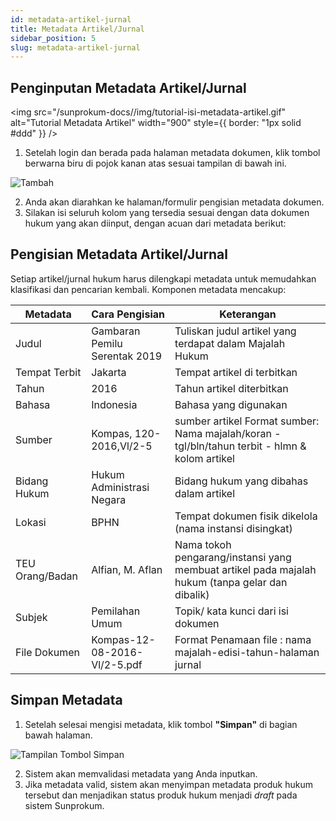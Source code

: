 ```yaml
---
id: metadata-artikel-jurnal
title: Metadata Artikel/Jurnal
sidebar_position: 5
slug: metadata-artikel-jurnal
---
```


## Penginputan Metadata Artikel/Jurnal

<img
src="/sunprokum-docs//img/tutorial-isi-metadata-artikel.gif"
alt="Tutorial Metadata Artikel"
width="900"
style={{ border: "1px solid #ddd" }}
/>

1. Setelah login dan berada pada halaman metadata dokumen, klik tombol berwarna biru di pojok kanan atas sesuai tampilan di bawah ini.

![Tambah](/img/tombol-tambah.png)

2. Anda akan diarahkan ke halaman/formulir pengisian metadata dokumen.
3. Silakan isi seluruh kolom yang tersedia sesuai dengan data dokumen hukum yang akan diinput, dengan acuan dari metadata berikut:

## Pengisian Metadata Artikel/Jurnal

Setiap artikel/jurnal hukum harus dilengkapi metadata untuk memudahkan klasifikasi dan pencarian kembali. Komponen metadata mencakup:

| Metadata        | Cara Pengisian                | Keterangan                                                                                      |
| --------------- | ----------------------------- | ----------------------------------------------------------------------------------------------- |
| Judul           | Gambaran Pemilu Serentak 2019 | Tuliskan judul artikel yang terdapat dalam Majalah Hukum                                        |
| Tempat Terbit   | Jakarta                       | Tempat artikel di terbitkan                                                                     |
| Tahun           | 2016                          | Tahun artikel diterbitkan                                                                       |
| Bahasa          | Indonesia                     | Bahasa yang digunakan                                                                           |
| Sumber          | Kompas, 120-2016,Vl/2-5       | sumber artikel Format sumber: Nama majalah/koran - tgl/bln/tahun terbit - hlmn & kolom artikel  |
| Bidang Hukum    | Hukum Administrasi Negara     | Bidang hukum yang dibahas dalam artikel                                                         |
| Lokasi          | BPHN                          | Tempat dokumen fisik dikelola (nama instansi disingkat)                                         |
| TEU Orang/Badan | Alfian, M. Aflan              | Nama tokoh pengarang/instansi yang membuat artikel pada majalah hukum (tanpa gelar dan dibalik) |
| Subjek          | Pemilahan Umum                | Topik/ kata kunci dari isi dokumen                                                              |
| File Dokumen    | Kompas-12-08-2016-Vl/2-5.pdf  | Format Penamaan file : nama majalah-edisi-tahun-halaman jurnal                                  |

## Simpan Metadata

1. Setelah selesai mengisi metadata, klik tombol **"Simpan"** di bagian bawah halaman.

![Tampilan Tombol Simpan](/img/tombol-simpan.png)

2. Sistem akan memvalidasi metadata yang Anda inputkan.
3. Jika metadata valid, sistem akan menyimpan metadata produk hukum tersebut dan menjadikan status produk hukum menjadi _draft_ pada sistem Sunprokum.

